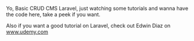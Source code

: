 Yo, Basic CRUD CMS Laravel, just watching some tutorials and wanna have the code here, take a peek if you want.

Also if you want a good tutorial on Laravel, check out Edwin Diaz on www.udemy.com